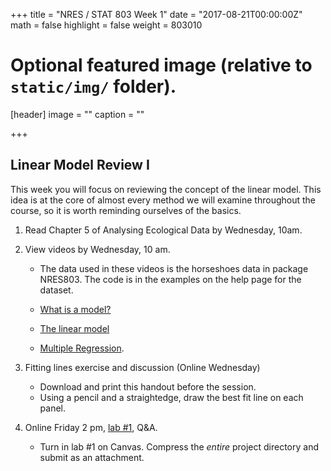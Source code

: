 +++
title = "NRES / STAT 803 Week 1"
date = "2017-08-21T00:00:00Z"
math = false
highlight = false
weight = 803010

# Optional featured image (relative to `static/img/` folder).
[header]
image = ""
caption = ""

+++

## Linear Model Review I

This week you will focus on reviewing the concept of the linear
model. This idea is at the core of almost every method we will examine
throughout the course, so it is worth reminding ourselves of the
basics. 

1. Read Chapter 5 of Analysing Ecological Data by Wednesday, 10am.

2. View videos by Wednesday, 10 am.

    * The data used in these videos is the horseshoes data in package NRES803. The code
      is in the examples on the help page for the dataset.

    * [What is a model?](https://youtu.be/tzRl5A30hFc)

    * [The linear model](https://youtu.be/KroxqqUKkNE)

    * [Multiple Regression](https://youtu.be/aYxg224DnCA).

3. Fitting lines exercise and discussion (Online Wednesday)

    * Download and print this handout before the session. 
    * Using a pencil and a straightedge, draw the best fit line on each panel.

4. Online Friday 2 pm, [lab #1](lab_1/), Q&A.

    * Turn in lab #1 on Canvas. Compress the *entire* project directory and submit as an attachment.